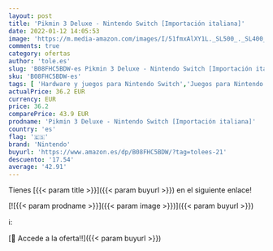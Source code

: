 ```yaml
---
layout: post
title: 'Pikmin 3 Deluxe - Nintendo Switch [Importación italiana]'
date: 2022-01-12 14:05:53
image: 'https://m.media-amazon.com/images/I/51fmxAlXY1L._SL500_._SL400_.jpg'
comments: true
category: ofertas
author: 'tole.es'
slug: 'B08FHC5BDW-es Pikmin 3 Deluxe - Nintendo Switch [Importación italiana]'
sku: 'B08FHC5BDW-es'
tags: [ 'Hardware y juegos para Nintendo Switch','Juegos para Nintendo Switch','Videojuegos','nintendo', ]
actualPrice: 36.2 EUR
currency: EUR
price: 36.2
comparePrice: 43.9 EUR
prodname: 'Pikmin 3 Deluxe - Nintendo Switch [Importación italiana]'
country: 'es'
flag: '🇪🇸'
brand: 'Nintendo'
buyurl: 'https://www.amazon.es/dp/B08FHC5BDW/?tag=tolees-21'
descuento: '17.54'
average: '42.91'
---
```


Tienes [{{< param title >}}]({{< param buyurl >}}) en el siguiente enlace!

[![{{< param prodname >}}]({{< param image >}})]({{< param buyurl >}})

ℹ️:


[🛒 Accede a la oferta!!]({{< param buyurl >}})
